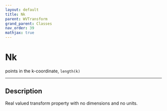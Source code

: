 ```yaml
---
layout: default
title: Nk
parent: WVTransform
grand_parent: Classes
nav_order: 39
mathjax: true
---
```


#  Nk

points in the k-coordinate, `length(k)`


---

## Description
Real valued transform property with no dimensions and no units.

